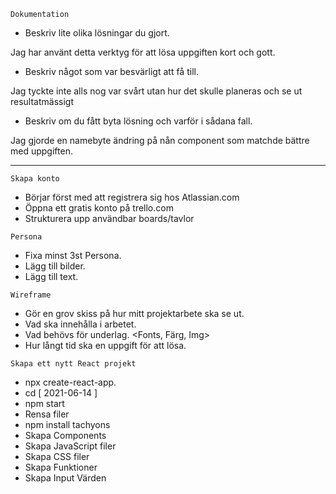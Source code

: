 
`Dokumentation` 
- Beskriv lite olika lösningar du gjort.
 
 Jag har använt detta verktyg för att lösa uppgiften kort och gott.  

- Beskriv något som var besvärligt att få till.

Jag tyckte inte alls nog var svårt utan hur det skulle planeras och se ut resultatmässigt

- Beskriv om du fått byta lösning och varför i sådana fall.

Jag gjorde en namebyte ändring på nån component som matchde bättre med uppgiften. 

---------------------------------------------



`Skapa konto` 
- Börjar först med att registrera sig hos Atlassian.com
- Öppna ett gratis konto på trello.com
- Strukturera upp användbar boards/tavlor

`Persona`
- Fixa minst 3st Persona.
- Lägg till bilder.
-  Lägg till text.

`Wireframe`
- Gör en grov skiss på hur mitt projektarbete ska se ut.
- Vad ska innehålla i arbetet.
- Vad behövs för underlag. <Fonts, Färg, Img>
- Hur långt tid ska en uppgift för att lösa.

`Skapa ett nytt React projekt`
- npx create-react-app.
- cd [ 2021-06-14 ]
- npm start
- Rensa filer
- npm install tachyons
- Skapa Components
- Skapa JavaScript filer
- Skapa CSS filer
- Skapa Funktioner
- Skapa Input Värden


